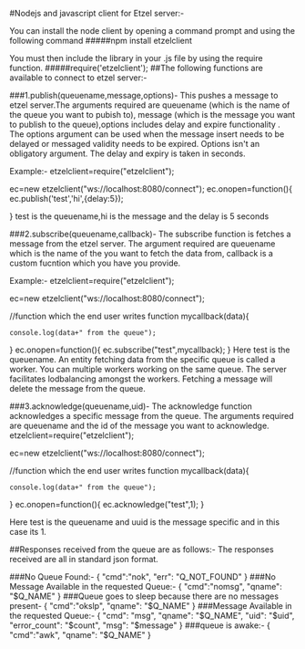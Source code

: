 

#Nodejs and javascript client for Etzel server:-

You can install the node client by opening a command prompt and using the following command
#####npm install etzelclient

You must then include the library in your .js file by using the require function.
#####require('etzelclient');
##The following functions are available to connect to etzel server:-

###1.publish(queuename,message,options)- This pushes a message to etzel server.The arguments required are queuename (which is the name of the queue you want to pubish to), message (which is the message you want to publish to the queue),options includes delay and expire functionality . The options argument  can be used when the message insert needs to be delayed or messaged validity needs to be expired. Options isn't an obligatory argument. The delay and expiry is taken in seconds.

Example:-
etzelclient=require("etzelclient");

ec=new etzelclient("ws://localhost:8080/connect");
ec.onopen=function(){
    ec.publish('test','hi',{delay:5});

}
test is the queuename,hi is the message and the delay is 5 seconds


###2.subscribe(queuename,callback)- The subscribe function is fetches a message from the etzel server. The argument required are queuename which is the name of the you want to fetch the data from, callback is a custom fucntion which you have you provide. 


Example:-
etzelclient=require("etzelclient");

ec=new etzelclient("ws://localhost:8080/connect");

//function which the end user writes
function mycallback(data){

    console.log(data+" from the queue");

}
ec.onopen=function(){
    ec.subscribe("test",mycallback);
}
Here test is the queuename.
An entity fetching data from the specific queue is called a worker. You can multiple workers working on the same queue. The server facilitates lodbalancing amongst the workers. Fetching a message will delete the message from the queue.




###3.acknowledge(queuename,uid)- The acknowledge function acknowledges a specific message from the queue. The arguments required are queuename and the id of the message you want to acknowledge.
 etzelclient=require("etzelclient");

ec=new etzelclient("ws://localhost:8080/connect");

//function which the end user writes
function mycallback(data){

    console.log(data+" from the queue");

}
ec.onopen=function(){
    ec.acknowledge("test",1);
}

Here test is the queuename and uuid is the message specific and in this case its 1.




##Responses received from the queue are as follows:-
The responses received are all in standard json format.

###No Queue Found:-
{
    "cmd":"nok",
    "err": "Q_NOT_FOUND"
}
###No Message Available in the requested Queue:-
{
    "cmd":"nomsg",
    "qname": "$Q_NAME"
}
###Queue goes to sleep because there are no messages present-
{
    "cmd":"okslp",
    "qname": "$Q_NAME"
}
###Message Available in the requested Queue:-
{
    "cmd": "msg",
    "qname": "$Q_NAME",
    "uid": "$uid",
    "error_count": "$count",
    "msg": "$message"
}
###queue is awake:-
{
    "cmd":"awk",
    "qname": "$Q_NAME"
}
